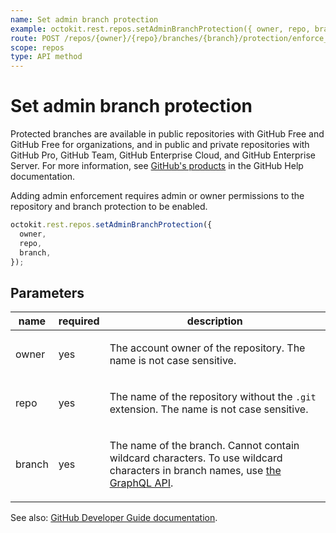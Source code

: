 ```yaml
---
name: Set admin branch protection
example: octokit.rest.repos.setAdminBranchProtection({ owner, repo, branch })
route: POST /repos/{owner}/{repo}/branches/{branch}/protection/enforce_admins
scope: repos
type: API method
---
```


# Set admin branch protection

Protected branches are available in public repositories with GitHub Free and GitHub Free for organizations, and in public and private repositories with GitHub Pro, GitHub Team, GitHub Enterprise Cloud, and GitHub Enterprise Server. For more information, see [GitHub's products](https://docs.github.com/github/getting-started-with-github/githubs-products) in the GitHub Help documentation.

Adding admin enforcement requires admin or owner permissions to the repository and branch protection to be enabled.

```js
octokit.rest.repos.setAdminBranchProtection({
  owner,
  repo,
  branch,
});
```

## Parameters

<table>
  <thead>
    <tr>
      <th>name</th>
      <th>required</th>
      <th>description</th>
    </tr>
  </thead>
  <tbody>
    <tr><td>owner</td><td>yes</td><td>

The account owner of the repository. The name is not case sensitive.

</td></tr>
<tr><td>repo</td><td>yes</td><td>

The name of the repository without the `.git` extension. The name is not case sensitive.

</td></tr>
<tr><td>branch</td><td>yes</td><td>

The name of the branch. Cannot contain wildcard characters. To use wildcard characters in branch names, use [the GraphQL API](https://docs.github.com/graphql).

</td></tr>
  </tbody>
</table>

See also: [GitHub Developer Guide documentation](https://docs.github.com/rest/branches/branch-protection#set-admin-branch-protection).
